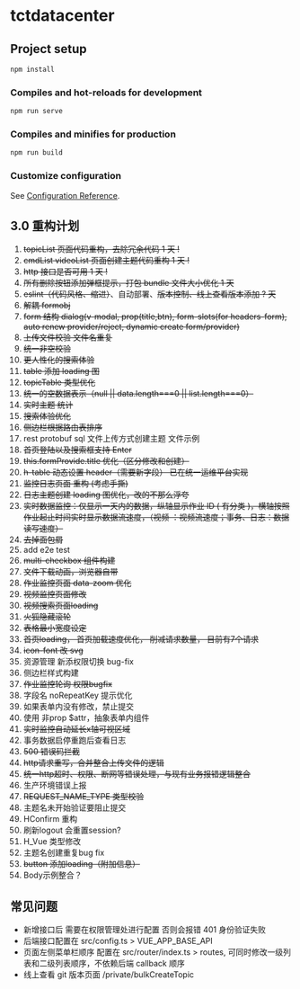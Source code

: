 # tctdatacenter

## Project setup

```bash
npm install
```

### Compiles and hot-reloads for development

```bash
npm run serve
```

### Compiles and minifies for production

```bash
npm run build
```

### Customize configuration

See [Configuration Reference](https://cli.vuejs.org/config/).

## 3.0 重构计划

1. ~~topicList 页面代码重构，去除冗余代码 1 天 !~~
2. ~~cmdList videoList 页面创建主题代码重构 1 天 !~~
3. ~~http 接口是否可用 1 天 !~~
4. ~~所有删除按钮添加弹框提示，打包 bundle 文件大小优化 1 天~~
5. ~~eslint（代码风格、缩进）~~、自动部署、~~版本控制、线上查看版本添加 ? 天~~
6. ~~解耦 formobj~~
7. ~~form 结构 dialog(v-modal, prop(title,btn), form-slots(for headers-form), auto renew provider/reject, dynamic create form/provider)~~
8. ~~上传文件校验 文件名重复~~
9. ~~统一非空校验~~
10. ~~更人性化的搜索体验~~
11. ~~table 添加 loading 图~~
12. ~~topicTable 类型优化~~
13. ~~统一的空数据表示（null || data.length===0 || list.length===0）~~
14. ~~实时主题 统计~~
15. ~~搜索体验优化~~
16. ~~侧边栏根据路由表排序~~
17. rest protobuf sql 文件上传方式创建主题 文件示例
18. ~~首页登陆以及搜索框支持 Enter~~
19. ~~this.formProvide.title 优化（区分修改和创建）~~
20. ~~h-table 动态设置 header（需要新字段） 已在统一运维平台实现~~
21. ~~监控日志页面 重构 (考虑手撕)~~
22. ~~日志主题创建 loading 图优化，改的不那么浮夸~~
23. ~~实时数据监控：仅显示一天内的数据，纵轴显示作业 ID ( 有分类 )，横轴按照作业起止时间实时显示数据流速度，（视频 ：视频流速度；事务、日志：数据读写速度）~~
24. ~~去掉面包屑~~
25. add e2e test
26. ~~multi-checkbox 组件构建~~
27. ~~文件下载动画，浏览器自带~~
28. ~~作业监控页面 data-zoom 优化~~
29. ~~视频监控页面修改~~
30. ~~视频搜索页面loading~~
31. ~~火狐隐藏滚轮~~
32. ~~表格最小宽度设定~~
33. ~~首页loading， 首页加载速度优化， 削减请求数量， 目前有7个请求~~
34. ~~icon-font 改 svg~~
35. 资源管理 新添权限切换 bug-fix
36. 侧边栏样式构建
37. ~~作业监控轮询 权限bugfix~~
38. 字段名 noRepeatKey 提示优化
39. 如果表单内没有修改，禁止提交
40. 使用 非prop $attr，抽象表单内组件
41. ~~实时监控自动延长x轴可视区域~~
42. 事务数据启停重跑后查看日志
43. ~~500 错误码拦截~~
44. ~~http请求重写，合并整合上传文件的逻辑~~
45. ~~统一http超时、权限、断网等错误处理，与现有业务报错逻辑整合~~
46. 生产环境错误上报
47. ~~REQUEST_NAME_TYPE 类型校验~~
48. 主题名未开始验证要阻止提交
49. HConfirm 重构
50. 刷新logout 会重置session?
51. H_Vue 类型修改
52. 主题名创建重复bug fix
53. ~~button 添加loading（附加信息）~~
54. Body示例整合？

## 常见问题

- 新增接口后 需要在权限管理处进行配置 否则会报错 401 身份验证失败
- 后端接口配置在 src/config.ts > VUE_APP_BASE_API
- 页面左侧菜单栏顺序 配置在 src/router/index.ts > routes, 可同时修改一级列表和二级列表顺序，不依赖后端 callback 顺序
- 线上查看 git 版本页面 /private/bulkCreateTopic
